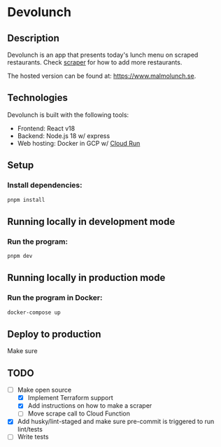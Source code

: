 # Devolunch

## Description

Devolunch is an app that presents today's lunch menu on scraped restaurants. Check [scraper](/server/src/scraper/README.md) for how to add more restaurants.

The hosted version can be found at: https://www.malmolunch.se.

## Technologies

Devolunch is built with the following tools:

- Frontend: React v18
- Backend: Node.js 18 w/ express
- Web hosting: Docker in GCP w/ [Cloud Run](https://cloud.google.com/run/docs)

## Setup

### Install dependencies:

```sh
pnpm install
```

## Running locally in development mode

### Run the program:

```sh
pnpm dev
```

## Running locally in production mode

### Run the program in Docker:

```sh
docker-compose up
```

## Deploy to production

Make sure

## TODO

- [ ] Make open source
  - [x] Implement Terraform support
  - [x] Add instructions on how to make a scraper
  - [ ] Move scrape call to Cloud Function
- [x] Add husky/lint-staged and make sure pre-commit is triggered to run lint/tests
- [ ] Write tests
